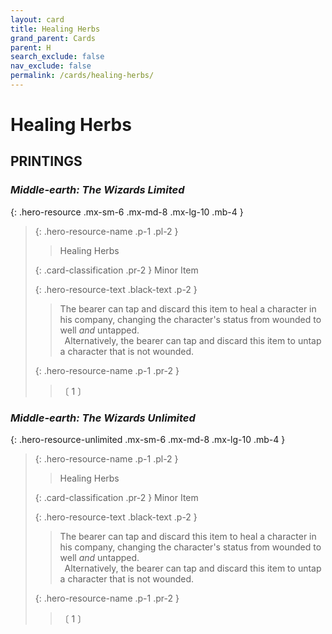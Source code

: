 ```yaml
---
layout: card
title: Healing Herbs
grand_parent: Cards
parent: H
search_exclude: false
nav_exclude: false
permalink: /cards/healing-herbs/
---
```


# Healing Herbs


## PRINTINGS


### _Middle-earth: The Wizards Limited_

{: .hero-resource .mx-sm-6 .mx-md-8 .mx-lg-10 .mb-4 }
> {: .hero-resource-name .p-1 .pl-2 }
> > <div class="card-mp"></div>
> > <div class="card-name">Healing Herbs</div>
>
> {: .card-classification .pr-2 }
> Minor Item
>
> {: .hero-resource-text .black-text .p-2 }
> > The bearer can tap and discard this item to heal a character in his company, changing the character's status from wounded to well _and_ untapped. <br>&ensp;Alternatively, the bearer can tap and discard this item to untap a character that is not wounded. 
> 
> {: .hero-resource-name .p-1 .pr-2 }
> > <div class="card-shield"></div>
> > <div class="card-corruption">〔 1 〕</div>

### _Middle-earth: The Wizards Unlimited_

{: .hero-resource-unlimited .mx-sm-6 .mx-md-8 .mx-lg-10 .mb-4 }
> {: .hero-resource-name .p-1 .pl-2 }
> > <div class="card-mp"></div>
> > <div class="card-name">Healing Herbs</div>
>
> {: .card-classification .pr-2 }
> Minor Item
>
> {: .hero-resource-text .black-text .p-2 }
> > The bearer can tap and discard this item to heal a character in his company, changing the character's status from wounded to well _and_ untapped. <br>&ensp;Alternatively, the bearer can tap and discard this item to untap a character that is not wounded. 
> 
> {: .hero-resource-name .p-1 .pr-2 }
> > <div class="card-shield"></div>
> > <div class="card-corruption">〔 1 〕</div>
